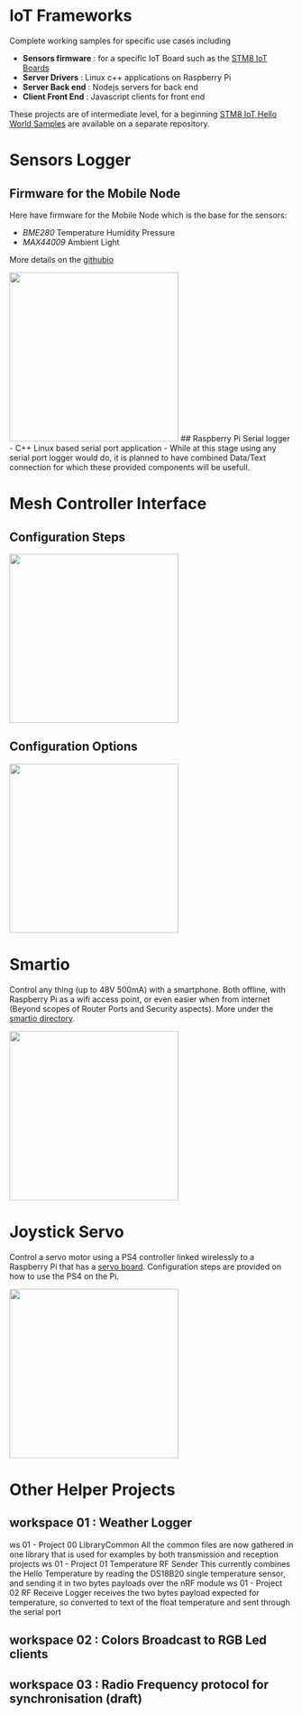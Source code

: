 # IoT Frameworks
Complete working samples for specific use cases including
- **Sensors firmware** : for a specific IoT Board such as the [STM8 IoT Boards](https://github.com/wassfila/STM8_IoT_Boards)
- **Server Drivers** : Linux c++ applications on Raspberry Pi
- **Server Back end** : Nodejs servers for back end
- **Client Front End** : Javascript clients for front end

These projects are of intermediate level, for a beginning [STM8 IoT Hello World Samples](https://github.com/wassfila/STM8_IoT_HelloWorld) are available on a separate repository.

# Sensors Logger
## Firmware for the Mobile Node
Here have firmware for the Mobile Node which is the base for the sensors:
 - *BME280* Temperature Humidity Pressure
 - *MAX44009* Ambient Light
 
More details on the [githubio](https://wassfila.github.io/#P2)

<img src="https://github.com/wassfila/IoT_Frameworks/blob/master/sensors_logger/IoT_Node_Mobile_v2.JPG" height=300>
## Raspberry Pi Serial logger
 - C++ Linux based serial port application
 - While at this stage using any serial port logger would do, it is planned to have combined Data/Text connection for which these provided components will be usefull.

# Mesh Controller Interface
## Configuration Steps
<img src="https://github.com/wassfila/IoT_Frameworks/blob/master/mesh_controller_interface/configuration_steps.png" height=300>

## Configuration Options
<img src="https://github.com/wassfila/IoT_Frameworks/blob/master/mesh_controller_interface/configuration_options.png" height=300>


# Smartio
Control any thing (up to 48V 500mA) with a smartphone. Both offline, with Raspberry Pi as a wifi access point, or even easier when from internet (Beyond scopes of Router Ports and Security aspects).
More under the [smartio directory](https://github.com/wassfila/IoT_Frameworks/tree/master/smartio).

<img src="https://github.com/wassfila/IoT_Frameworks/blob/master/smartio/WebIO.jpg" height=300>

# Joystick Servo
Control a servo motor using a PS4 controller linked wirelessly to a Raspberry Pi that has a [servo board](https://github.com/wassfila/STM8_IoT_Boards/tree/master/ServoMotors_Controller).
Configuration steps are provided on how to use the PS4 on the Pi.

<img src="https://github.com/wassfila/IoT_Frameworks/blob/master/joystick_servo/ServoController.JPG" height=300>

# Other Helper Projects
## workspace 01 : Weather Logger
ws 01 - Project 00 LibraryCommon	All the common files are now gathered in one library that is used for examples by both transmission and reception projects
ws 01 - Project 01 Temperature RF Sender	This currently combines the Hello Temperature by reading the DS18B20 single temperature sensor, and sending it in two bytes payloads over the nRF module
ws 01 - Project 02 RF Receive Logger	receives the two bytes payload expected for temperature, so converted to text of the float temperature and sent through the serial port
## workspace 02 : Colors Broadcast to RGB Led clients
## workspace 03 : Radio Frequency protocol for synchronisation (draft)
